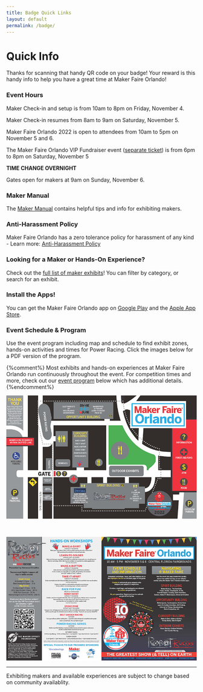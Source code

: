 ```yaml
---
title: Badge Quick Links
layout: default
permalink: /badge/
---
```


# Quick Info
Thanks for scanning that handy QR code on your badge! Your reward is this handy info to help you have a great time at Maker Faire Orlando!

### Event Hours
Maker Check-in and setup is from 10am to 8pm on Friday, November 4.<br>

Maker Check-in resumes from 8am to 9am on Saturday, November 5.<br>

Maker Faire Orlando 2022 is open to attendees from 10am to 5pm on November 5 and 6.<br>

The Maker Faire Orlando VIP Fundraiser event ([separate ticket](https://events.humanitix.com/mfo2022-vip-fundraiser)) is from 6pm to 8pm on Saturday, November 5

**TIME CHANGE OVERNIGHT**

Gates open for makers at 9am on Sunday, November 6.<br>


### Maker Manual
The [Maker Manual](/maker-manual) contains helpful tips and info for exhibiting makers.

### Anti-Harassment Policy

Maker Faire Orlando has a zero tolerance policy for harassment of any kind - Learn more: [Anti-Harassment Policy](/anti-harassment/)

### Looking for a Maker or Hands-On Experience?
Check out the [full list of maker exhibits](/makers)! You can filter by category, or search for an exhibit.

### Install the Apps!
You can get the Maker Faire Orlando app on [Google Play](https://play.google.com/store/apps/details?id=com.makerfaireorlando.mforlando&hl=en_US&gl=US) and the [Apple App Store](https://apps.apple.com/us/app/maker-faire-orlando/id913046166).

### Event Schedule & Program

Use the event program including map and schedule to find exhibit zones, hands-on activities and times for Power Racing. Click the images below for a PDF version of the program.

{%comment%}
Most exhibits and hands-on experiences at Maker Faire Orlando run continuously throughout the event. For competition times and more, check out our [event program](/program) below which has additional details.
{%endcomment%}

<a href="/assets/images/program/MFO_2022_Program.pdf"><img src="/assets/images/program/MFO_2022_Program_Page_1-web.jpg" alt="Maker Faire Orlando 2022 event program page 1" width="800" /></a>

<br>

<a href="/assets/images/program/MFO_2022_Program.pdf"><img src="/assets/images/program/MFO_2022_Program_Page_2-web.jpg" alt="Maker Faire Orlando 2022 event program page 2" width="800" /></a>



---

Exhibiting makers and available experiences are subject to change based on community availablity.
